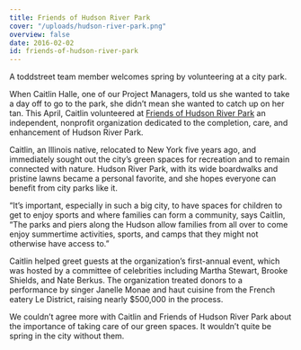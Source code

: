 ```yaml
---
title: Friends of Hudson River Park
cover: "/uploads/hudson-river-park.png"
overview: false
date: 2016-02-02
id: friends-of-hudson-river-park
---
```


A toddstreet team member welcomes spring by volunteering at a city park.

When Caitlin Halle, one of our Project Managers, told us she wanted to take a day off to go to the park, she didn’t mean she wanted to catch up on her tan. This April, Caitlin volunteered at [Friends of Hudson River Park](http://www.hudsonriverpark.org/support-the-park) an independent, nonprofit organization dedicated to the completion, care, and enhancement of Hudson River Park.

Caitlin, an Illinois native, relocated to New York five years ago, and immediately sought out the city’s green spaces for recreation and to remain connected with nature. Hudson River Park, with its wide boardwalks and pristine lawns became a personal favorite, and she hopes everyone can benefit from city parks like it.

“It’s important, especially in such a big city, to have spaces for children to get to enjoy sports and where families can form a community, says Caitlin, “The parks and piers along the Hudson allow families from all over to come enjoy summertime activities, sports, and camps that they might not otherwise have access to.”

Caitlin helped greet guests at the organization’s first-annual event, which was hosted by a committee of celebrities including Martha Stewart, Brooke Shields, and Nate Berkus. The organization treated donors to a performance by singer Janelle Monae and haut cuisine from the French eatery Le District, raising nearly \$500,000 in the process.

We couldn’t agree more with Caitlin and Friends of Hudson River Park about the importance of taking care of our green spaces. It wouldn’t quite be spring in the city without them.
